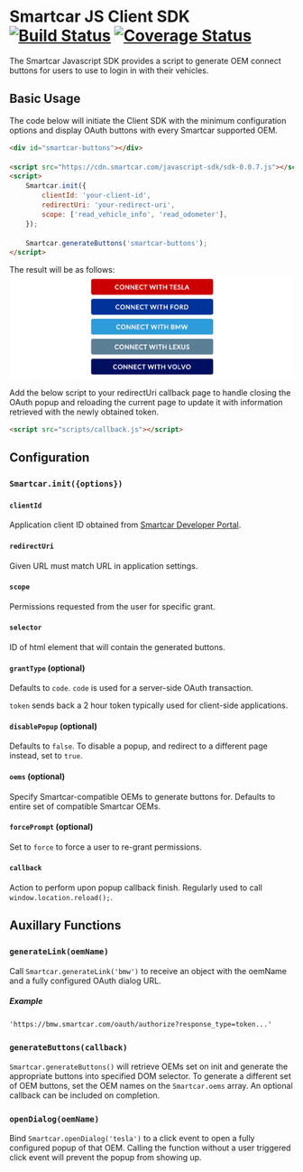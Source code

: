 # Smartcar JS Client SDK [![Build Status](https://travis-ci.com/smartcar/javascript-sdk.svg?token=jMbuVtXPGeJMPdsn7RQ5&branch=master)](https://travis-ci.com/smartcar/javascript-sdk) [![Coverage Status](https://coveralls.io/repos/github/smartcar/javascript-sdk/badge.svg?branch=master&t=sqGPnl)](https://coveralls.io/github/smartcar/javascript-sdk?branch=master)

The Smartcar Javascript SDK provides a script to generate OEM connect buttons for users to use to login in with their vehicles.

## Basic Usage

The code below will initiate the Client SDK with the minimum configuration options and display OAuth buttons with every Smartcar supported OEM.

```html
<div id="smartcar-buttons"></div>

<script src="https://cdn.smartcar.com/javascript-sdk/sdk-0.0.7.js"></script>
<script>
	Smartcar.init({
		clientId: 'your-client-id',
		redirectUri: 'your-redirect-uri',
		scope: ['read_vehicle_info', 'read_odometer'],
	});

	Smartcar.generateButtons('smartcar-buttons');
</script>
```

The result will be as follows:
![](lib/buttons.png)

Add the below script to your redirectUri callback page to handle closing the OAuth popup and reloading the current page to update it with information retrieved with the newly obtained token.


```html
<script src="scripts/callback.js"></script>
```

## Configuration

### `Smartcar.init({options})`

#### `clientId`
Application client ID obtained from [Smartcar Developer Portal](https://developer.smartcar.com).

#### `redirectUri`
Given URL must match URL in application settings.

#### `scope`
Permissions requested from the user for specific grant.

#### `selector`
ID of html element that will contain the generated buttons.

#### `grantType` (optional)
Defaults to `code`.
`code` is used for a server-side OAuth transaction.

`token` sends back a 2 hour token typically used for client-side applications.

#### `disablePopup` (optional)
Defaults to `false`. To disable a popup, and redirect to a different page instead, set to `true`.

#### `oems` (optional)
Specify Smartcar-compatible OEMs to generate buttons for. Defaults to entire set of compatible Smartcar OEMs.

#### `forcePrompt` (optional)

Set to `force` to force a user to re-grant permissions.


#### `callback`

Action to perform upon popup callback finish. Regularly used to call `window.location.reload();`.


## Auxillary Functions

### `generateLink(oemName)`

Call `Smartcar.generateLink('bmw')` to receive an object with the oemName and a fully configured OAuth dialog URL.

##### Example
```
'https://bmw.smartcar.com/oauth/authorize?response_type=token...'
```

### `generateButtons(callback)`
`Smartcar.generateButtons()` will retrieve OEMs set on init and generate the appropriate buttons into specified DOM selector. To generate a different set of OEM buttons, set the OEM names on the `Smartcar.oems` array. An optional callback can be included on completion.

### `openDialog(oemName)`
Bind `Smartcar.openDialog('tesla')` to a click event to open a fully configured popup of that OEM. Calling the function without a user triggered click event will prevent the popup from showing up.


